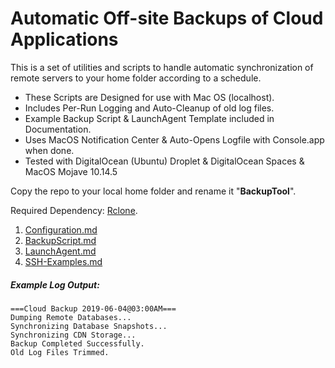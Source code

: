# Automatic Off-site Backups of Cloud Applications 

This is a set of utilities and scripts to handle automatic 
synchronization of remote servers to your home folder according
to a schedule.

* These Scripts are Designed for use with Mac OS (localhost).
* Includes Per-Run Logging and Auto-Cleanup of old log files.
* Example Backup Script & LaunchAgent Template included in Documentation.
* Uses MacOS Notification Center & Auto-Opens Logfile with Console.app when done.
* Tested with DigitalOcean (Ubuntu) Droplet & DigitalOcean Spaces & MacOS Mojave 10.14.5

Copy the repo to your local home folder and rename it 
"**BackupTool**".

Required Dependency: [Rclone](https://rclone.org).

1) [Configuration.md](https://github.com/bayareawebpro/offsite-cloud-backups/blob/master/docs/1-Configuration.md)
2) [BackupScript.md](https://github.com/bayareawebpro/offsite-cloud-backups/blob/master/docs/2-BackupScript.md)
3) [LaunchAgent.md](https://github.com/bayareawebpro/offsite-cloud-backups/blob/master/docs/3-LaunchAgent.md)
4) [SSH-Examples.md](https://github.com/bayareawebpro/offsite-cloud-backups/blob/master/docs/4-SSH-Examples.md)

##### Example Log Output:
```
===Cloud Backup 2019-06-04@03:00AM===
Dumping Remote Databases...
Synchronizing Database Snapshots...
Synchronizing CDN Storage...
Backup Completed Successfully.
Old Log Files Trimmed.
```
